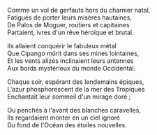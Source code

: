 Comme un vol de gerfauts hors du charnier natal,     
Fatigués de porter leurs misères hautaines,     
De Palos de Moguer, routiers et capitaines     
Partaient, ivres d'un rêve héroïque et brutal.     
     
Ils allaient conquérir le fabuleux métal     
Que Cipango mûrit dans ses mines lointaines,     
Et les vents alizés inclinaient leurs antennes     
Aux bords mystérieux du monde Occidental.     
     
Chaque soir, espérant des lendemains épiques,     
L'azur phosphorescent de la mer des Tropiques     
Enchantait leur sommeil d'un mirage doré ;     
     
Ou penchés à l'avant des blanches caravelles,     
Ils regardaient monter en un ciel ignoré     
Du fond de l'Océan des étoiles nouvelles.     
